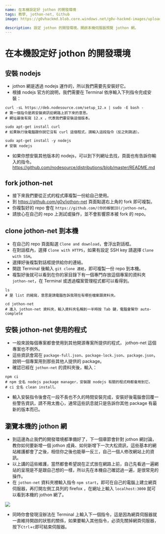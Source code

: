 ```yaml
---
name: 在本機設定好 jothon 的開發環境
tags: 教學, jothon-net, Github
image: https://g0vhackmd.blob.core.windows.net/g0v-hackmd-images/upload_88806705f8936490e7b80a46f84aba2b

description: 設定 jothon 的開發環境，開啟本機伺服器預覽 jothon 網。
---
```


# 在本機設定好 jothon 的開發環境

## 安裝 nodejs
- jothon 網是透過 nodejs 運作的，所以我們需要先安裝好它。
- 根據 nodejs 官方的說明，我們需要在 Terminal 依序輸入下列指令完成安裝：
```shell=
curl -sL https://deb.nodesource.com/setup_12.x | sudo -E bash -
# 第一個指令是將安裝資訊從網路上抓下來的意思。
# 網址最後有寫 12.x ，代表我們要安裝這個版本。

sudo apt-get install curl
# 如果執行後電腦跟你說它沒有 curl 這個程式，請輸入這段指令（反之則跳過）。

sudo apt-get install -y nodejs
# 安裝 nodejs
```
- 如果你想安裝其他版本的 nodejs，可以到下列網址去找，頁面也有告訴你輸入的指令。https://github.com/nodesource/distributions/blob/master/README.md

## fork jothon-net

- 接下來我們要從正式的程式庫複製一份給自己使用。
- 到 https://github.com/g0v/jothon-net 頁面點選右上角的 fork 即可複製。
- 你複製好的 repo 會在 `https://github.com/(你的帳號ID)/jothon-net`。
- 請放心在自己的 repo 上測試或操作，並不會影響原本被 fork 的 repo。

## clone jothon-net 到本機

- 在自己的 repo 頁面點選 `Clone and download`，會浮出對話框。
- 在對話框內，選擇 `Clone with HTTPS`，如果有設定 SSH key 請選擇 `Clone with SSH`。
- 選擇好後複製對話框提供給你的連結。
- 開啟 Terminal 後輸入 `git clone 連結`，即可複製一份 repo 到本機。
- 複製好後就可以看到在你的家目錄下有一個專門存放這個專案的資料夾 `jothon-net`，在 Terminal 或透過檔案管理程式都可以看得到。
```shell=
ls 
# 是 list 的縮寫，意思是請電腦告訴我現在有哪些檔案跟資料夾。

cd jothon-net
# 進入 jothon-net 資料夾，輸入資料夾名稱到一半時按 Tab 鍵，電腦會幫你 auto-complete
```

## 安裝 jothon-net 使用的程式
- 一般來說每個專案都會使用到其他開源專案所提供的程式， jothon-net 這個專案也不例外。
- 這些資訊會寫在 `package-full.json`、`package-lock.json`、`package.json`，說明一個專案用到那些其他人提供的 package。
- 確認已經在 `jothon-net` 的資料夾後，輸入：
```shell=
npm ci
# npm 全名 nodejs package manager，安裝跟 nodejs 有關的程式時都會用到它。
# ci 全名 clean install。
```
- 輸入安裝指令後會花一段不長也不久的時間安裝完成，安裝好後電腦會回覆一些警告資訊，請不用太擔心，通常這些訊息就只是告訴你其他 package 有最新的版本而已。

## 瀏覽本機的 jothon 網
- 到這邊為止我們的開發環境都準備好了，下一個章節會針對 jothon 網討論，教你如何要新增一個 jothon 成員、如何新增下一次大松資訊，這些基本的網站維護都會了之後，相信你之後也能舉一反三，自己一個人修改網站上的資訊。
- 以上講的這些維護，當然都會希望說在正式放在網路上前，自己先看過一遍網站的呈現是不是跟自己想的一樣，所以先在本機自己確認過一遍，是很常見的操作。
- 在 `jothon-net` 資料夾裡輸入指令 `npm start`，即可在自己的電腦上建立網頁伺服器，再打開左側工具列的 firefox ，在網址上輸入 `localhost:3000` 就可以看到本機的 jothon 網了。

![](https://i.imgur.com/CYbtCQh.png)

- 同時你會發現沒辦法在 Terminal 上輸入下一個指令，這是因為網頁伺服器就一直維持開啟的狀態的關係，如果要輸入其他指令，必須先關掉網頁伺服器，按下`Ctrl`+`c`即可結束伺服器。